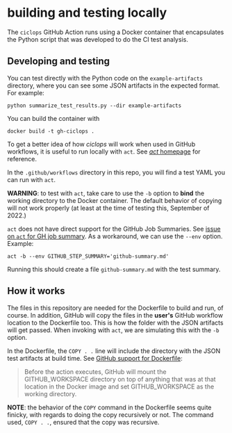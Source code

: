 # building and testing locally

The `ciclops` GitHub Action runs using a Docker container that encapsulates the
Python script that was developed to do the CI test analysis.

## Developing and testing

You can test directly with the Python code on the `example-artifacts` directory,
where you can see some JSON artifacts in the expected format. For example:

``` shell
python summarize_test_results.py --dir example-artifacts
```

You can build the container with

``` shell
docker build -t gh-ciclops .
```

To get a better idea of how *ciclops* will work when used in GitHub workflows,
it is useful to run locally with `act`. See
[*act* homepage](https://github.com/nektos/act) for reference.

In the `.github/workflows` directory in this repo, you will find a test YAML
you can run with `act`.

**WARNING**: to test with `act`, take care to use the `-b` option to **bind**
the working directory to the Docker container. The default behavior of copying
will not work properly (at least at the time of testing this, September of
2022.)

`act` does not have direct support for the GitHub Job Summaries.
See [issue on `act` for GH job summary](https://github.com/nektos/act/issues/1187).
As a workaround, we can use the `--env` option. Example:

``` shell
act -b --env GITHUB_STEP_SUMMARY='github-summary.md'
```

Running this should create a file `github-summary.md` with the test summary.

## How it works

The files in this repository are needed for the Dockerfile to build and run, of
course. In addition, GitHub will copy the files in the **user's** GitHub
workflow location to the Dockerfile too. This is how the folder with the JSON
artifacts will get passed. When invoking with `act`, we are simulating this with
the `-b` option.

In the Dockerfile, the `COPY . .` line will include the directory with the
JSON test artifacts at build time.
See [GitHub support for Dockerfile](https://docs.github.com/en/actions/creating-actions/dockerfile-support-for-github-actions):

> Before the action executes, GitHub will mount the GITHUB_WORKSPACE directory
> on top of anything that was at that location in the Docker image and set
> GITHUB_WORKSPACE as the working directory.

**NOTE**: the behavior of the `COPY` command in the Dockerfile seems quite
finicky, with regards to doing the copy recursively or not. The command used,
`COPY . .`, ensured that the copy was recursive.
